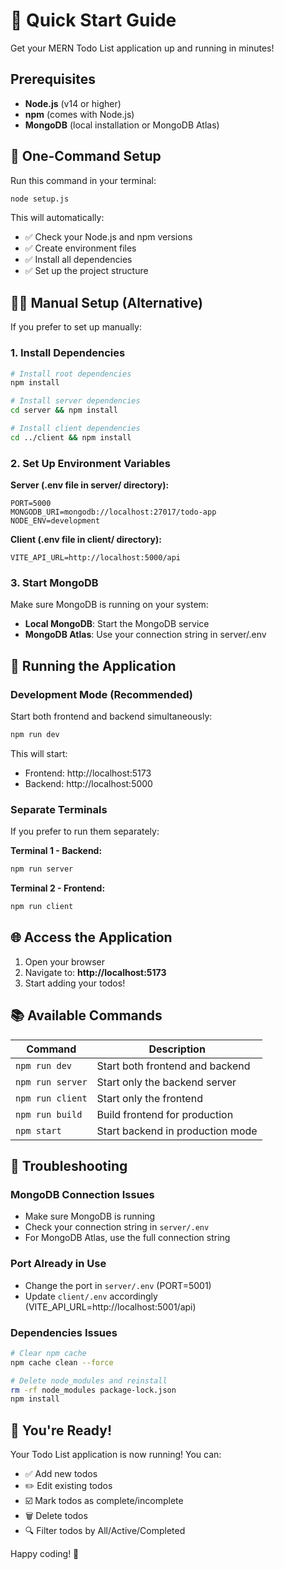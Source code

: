 # 🚀 Quick Start Guide

Get your MERN Todo List application up and running in minutes!

## Prerequisites

- **Node.js** (v14 or higher)
- **npm** (comes with Node.js)
- **MongoDB** (local installation or MongoDB Atlas)

## 🎯 One-Command Setup

Run this command in your terminal:

```bash
node setup.js
```

This will automatically:

- ✅ Check your Node.js and npm versions
- ✅ Create environment files
- ✅ Install all dependencies
- ✅ Set up the project structure

## 🏃‍♂️ Manual Setup (Alternative)

If you prefer to set up manually:

### 1. Install Dependencies

```bash
# Install root dependencies
npm install

# Install server dependencies
cd server && npm install

# Install client dependencies
cd ../client && npm install
```

### 2. Set Up Environment Variables

**Server (.env file in server/ directory):**

```
PORT=5000
MONGODB_URI=mongodb://localhost:27017/todo-app
NODE_ENV=development
```

**Client (.env file in client/ directory):**

```
VITE_API_URL=http://localhost:5000/api
```

### 3. Start MongoDB

Make sure MongoDB is running on your system:

- **Local MongoDB**: Start the MongoDB service
- **MongoDB Atlas**: Use your connection string in server/.env

## 🚀 Running the Application

### Development Mode (Recommended)

Start both frontend and backend simultaneously:

```bash
npm run dev
```

This will start:

- Frontend: http://localhost:5173
- Backend: http://localhost:5000

### Separate Terminals

If you prefer to run them separately:

**Terminal 1 - Backend:**

```bash
npm run server
```

**Terminal 2 - Frontend:**

```bash
npm run client
```

## 🌐 Access the Application

1. Open your browser
2. Navigate to: **http://localhost:5173**
3. Start adding your todos!

## 📚 Available Commands

| Command          | Description                      |
| ---------------- | -------------------------------- |
| `npm run dev`    | Start both frontend and backend  |
| `npm run server` | Start only the backend server    |
| `npm run client` | Start only the frontend          |
| `npm run build`  | Build frontend for production    |
| `npm start`      | Start backend in production mode |

## 🔧 Troubleshooting

### MongoDB Connection Issues

- Make sure MongoDB is running
- Check your connection string in `server/.env`
- For MongoDB Atlas, use the full connection string

### Port Already in Use

- Change the port in `server/.env` (PORT=5001)
- Update `client/.env` accordingly (VITE_API_URL=http://localhost:5001/api)

### Dependencies Issues

```bash
# Clear npm cache
npm cache clean --force

# Delete node_modules and reinstall
rm -rf node_modules package-lock.json
npm install
```

## 🎉 You're Ready!

Your Todo List application is now running! You can:

- ✅ Add new todos
- ✏️ Edit existing todos
- ☑️ Mark todos as complete/incomplete
- 🗑️ Delete todos
- 🔍 Filter todos by All/Active/Completed

Happy coding! 🚀

